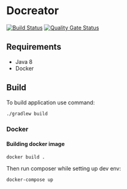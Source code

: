 # Docreator
[![Build Status](https://travis-ci.org/docreators/docreateor.svg?branch=master)](https://travis-ci.org/docreators/docreateor)
[![Quality Gate Status](https://sonarcloud.io/api/project_badges/measure?project=bhuism_badge&metric=alert_status)](https://sonarcloud.io/dashboard?id=bhuism_badge)
## Requirements

- Java 8
- Docker

## Build
To build application use command: 
```sh
./gradlew build
```

### Docker

#### Building docker image 

```sh
docker build .
```
Then run composer while setting up dev env:
 
```sh
docker-compose up 
```